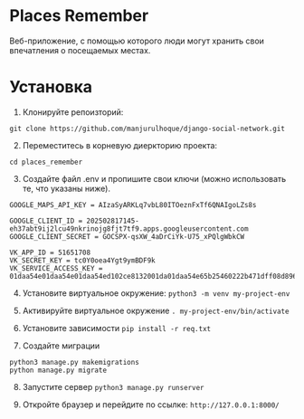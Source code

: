 # Places Remember

Веб-приложение, с помощью которого люди могут хранить свои впечатления о посещаемых местах.
# Установка

1. Клонируйте репоизторий:  

`git clone https://github.com/manjurulhoque/django-social-network.git`

2. Переместитесь в корневую диеркторию проекта:

 `cd places_remember`

3. Создайте файл .env и пропишите свои ключи (можно использовать те, что указаны ниже).
```
GOOGLE_MAPS_API_KEY = AIzaSyARKLq7vbL80ITOeznFxTf6QNAIgoLZs8s

GOOGLE_CLIENT_ID = 202502817145-eh37abt9ij2lcu49nkrinojg8fjt7tf9.apps.googleusercontent.com
GOOGLE_CLIENT_SECRET = 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

VK_APP_ID = 51651708
VK_SECRET_KEY = tc0Y0oea4Ygt9ymBDF9k
VK_SERVICE_ACCESS_KEY = 01daa54e01daa54e01daa54ed102ce8132001da01daa54e65b25460222b471dff08d896
```
4. Установите виртуальное окружение:
`python3 -m venv my-project-env`
 
5. Активируйте виртуальное окружение
`. my-project-env/bin/activate`

6. Установите зависимости
`pip install -r req.txt`
 
7. Создайте миграции
```
python3 manage.py makemigrations
python manage.py migrate
```

8. Запустите сервер
`python3 manage.py runserver`

9. Откройте браузер и перейдите по ссылке: `http://127.0.0.1:8000/`
